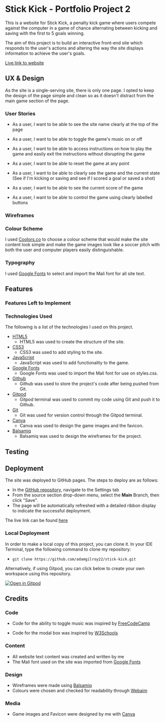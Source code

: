 # __Stick Kick - Portfolio Project 2__
This is a website for Stick Kick, a penalty kick game where users compete against the computer in a game of chance alternating between kicking and saving with the first to 5 goals winning.

The aim of this project is to build an interactive front-end site which responds to the user's actions and altering the way the site displays information to achieve the user's goals.

[Live link to website](https://adamgilroy22.github.io/stick-kick/)

## __UX & Design__
As the site is a single-serving site, there is only one page. I opted to keep the design of the page simple and clean so as it doesn't distract from the main game section of the page.

### __User Stories__
- As a user, I want to be able to see the site name clearly at the top of the page

- As a user, I want to be able to toggle the game's music on or off

- As a user, I want to be able to access instructions on how to play the game and easily exit the instructions without disrupting the game

- As a user, I want to be able to reset the game at any point

- As a user, I want to be able to clearly see the game and the current state (See if I'm kicking or saving and see if I scored a goal or saved a shot)

- As a user, I want to be able to see the current score of the game

- As a user, I want to be able to control the game using clearly labelled buttons

### __Wireframes__

### __Colour Scheme__
I used [Coolors.co](https://coolors.co/000000-fafafa-008037-03989e-737373-004aad-ff1616) to choose a colour scheme that would make the site content look simple and make the game images look like a soccer pitch with both the user and computer players easily distinguishable.

### __Typography__
I used [Google Fonts](https://fonts.google.com/) to select and import the Mali font for all site text.

## __Features__ 

### __Features Left to Implement__

### __Technologies Used__
The following is a list of the technologies I used on this project.
- [HTML5](https://en.wikipedia.org/wiki/HTML5)
    - HTML5 was used to create the structure of the site.
- [CSS3](https://en.wikipedia.org/wiki/CSS)
    - CSS3 was used to add styling to the site.
- [JavaScript](https://en.wikipedia.org/wiki/JavaScript)
    - JavaScript was used to add functionality to the game.
- [Google Fonts](https://fonts.google.com/)
    - Google Fonts was used to import the Mali font for use on styles.css.
- [Github](https://github.com/)
    - Github was used to store the project's code after being pushed from Git.
- [Gitpod](https://gitpod.io/)
    - Gitpod terminal was used to commit my code using Git and push it to Github.
- [Git](https://git-scm.com/)
    - Git was used for version control through the Gitpod terminal.
- [Canva](https://www.canva.com/)
    - Canva was used to design the game images and the favicon.
- [Balsamiq](https://balsamiq.com/)
    - Balsamiq was used to design the wireframes for the project.

## __Testing__

## Deployment

The site was deployed to GitHub pages. The steps to deploy are as follows: 
  - In the [GitHub repository](https://github.com/adamgilroy22/stick-kick), navigate to the Settings tab 
  - From the source section drop-down menu, select the **Main** Branch, then click "Save".
  - The page will be automatically refreshed with a detailed ribbon display to indicate the successful deployment.

The live link can be found [here](https://adamgilroy22.github.io/stick-kick/)

### Local Deployment

In order to make a local copy of this project, you can clone it. In your IDE Terminal, type the following command to clone my repository:

- `git clone https://github.com/adamgilroy22/stick-kick.git`

Alternatively, if using Gitpod, you can click below to create your own workspace using this repository.

[![Open in Gitpod](https://gitpod.io/button/open-in-gitpod.svg)](https://gitpod.io/#https://github.com/adamgilroy22/stick-kick)

## __Credits__

### __Code__

- Code for the ability to toggle music was inspired by [FreeCodeCamp](https://forum.freecodecamp.org/t/how-to-play-mp3-in-the-background-music-automatically/308554)

- Code for the modal box was inspired by [W3Schools](https://www.w3schools.com/howto/howto_css_modals.asp)

### __Content__

- All website text content was created and written by me
- The Mali font used on the site was imported from [Google Fonts](https://fonts.google.com/)

### __Design__

- Wireframes were made using [Balsamiq](https://balsamiq.com/)
- Colours were chosen and checked for readability through [Webaim](https://webaim.org/resources/contrastchecker/)

### __Media__

- Game images and Favicon were designed by me with [Canva](https://www.canva.com/)